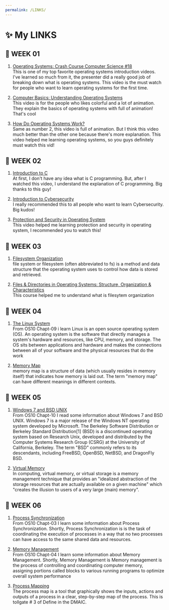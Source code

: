 ```yaml
---
permalink: /LINKS/
---
```


# ✨  My LINKS 

## 🍓  WEEK 01

1. [Operating Systems: Crash Course Computer Science #18](https://www.youtube.com/watch?v=26QPDBe-NB8)<br>
This is one of my top favorite operating systems introduction videos. 
I've learned so much from it, the presenter did a really good job of breaking down what is operating systems.
This video is the must watch for people who want to learn operating systems for the first time.

2. [Computer Basics: Understanding Operating Systems](https://www.youtube.com/watch?v=fkGCLIQx1MI)<br>
This video is for the people who likes colorful and a lot of animation. 
They explain the basics of operating systems with full of animation! That's cool

3. [How Do Operating Systems Work?](https://www.youtube.com/watch?v=GjNp0bBrjmU)<br>
Same as number 2, this video is full of animation.
But I think this video much better than the other one because there's more explanation.
This video helped me learning operating systems, 
so you guys definitely must watch this vid!

## 🍓  WEEK 02

1. [Introduction to C](https://www.youtube.com/watch?v=CPjZKsUYSXg)<br>
At first, I don't have any idea what is C programming.
But, after I watched this video, I understand the explanation of C programming.
Big thanks to this guy!

2. [Introduction to Cybersecurity](https://www.codecademy.com/learn/introduction-to-cybersecurity)<br>
I really recommended this to all people who want to learn Cybersecurity.
Big kudos!

3. [Protection and Security in Operating System](https://www.youtube.com/watch?v=DKb7KhfoZmU)<br>
This video helped me learning protection and security in operating system, I recommended you to watch this!

## 🍓  WEEK 03

1. [Filesystem Organization](https://www.geeksforgeeks.org/file-organization-in-dbms-set-1/)</br>
file system or filesystem (often abbreviated to fs) is a method and data structure that the operating system uses to control how data is stored and retrieved.

2. [Files & Directories in Operating Systems: Structure, Organization & Characteristics](https://study.com/academy/lesson/files-directories-in-operating-systems-structure-organization-characteristics.html)</br>
This course helped me to understand what is filesytem organization

## 🍓  WEEK 04

1. [The Linux System](https://www.os-book.com/OS10/slide-dir/)</br>
From OS10 Chapt-09 i learn Linux is an open source operating system (OS). An operating system is the software that directly manages a system's hardware and resources, like CPU, memory, and storage. The OS sits between applications and hardware and makes the connections between all of your software and the physical resources that do the work

2. [Memory Map](https://www.youtube.com/watch?v=aT5XMOrid7Y)</br>
memory map is a structure of data (which usually resides in memory itself) that indicates how memory is laid out. The term "memory map" can have different meanings in different contexts.

## 🍓  WEEK 05

1. [Windows 7 and BSD UNIX](https://www.os-book.com/OS10/slide-dir/)</br>
From OS10 Chapt-10 I read some information about Windows 7 and BSD UNIX. Windows 7 is a major release of the Windows NT operating system developed by Microsoft. The Berkeley Software Distribution or Berkeley Standard Distribution[1] (BSD) is a discontinued operating system based on Research Unix, developed and distributed by the Computer Systems Research Group (CSRG) at the University of California, Berkeley. The term "BSD" commonly refers to its descendants, including FreeBSD, OpenBSD, NetBSD, and DragonFly BSD.

2. [Virtual Memory](https://www.youtube.com/watch?v=qlH4-oHnBb8)</br>
In computing, virtual memory, or virtual storage is a memory management technique that provides an "idealized abstraction of the storage resources that are actually available on a given machine" which "creates the illusion to users of a very large (main) memory".

## 🍓  WEEK 06

1. [Process Synchronization](https://www.os-book.com/OS10/slide-dir/)</br>
From OS10 Chapt-03 I learn some information about Process Synchronization. Shortly, Process Synchronization is  is the task of coordinating the execution of processes in a way that no two processes can have access to the same shared data and resources.

2. [Memory Management](https://www.os-book.com/OS10/slide-dir/)</br>
From OS10 Chapt-04 I learn some information about Memory Management. Shortly, Memory Management is Memory management is the process of controlling and coordinating computer memory, assigning portions called blocks to various running programs to optimize overall system performance

3. [Process Mapping](https://www.youtube.com/watch?v=Y7g8vWv11Vk)</br>
The process map is a tool that graphically shows the inputs, actions and outputs of a process in a clear, step-by-step map of the process. This is tollgate # 3 of Define in the DMAIC. 
